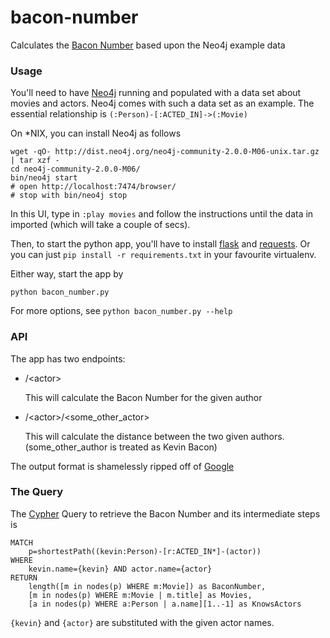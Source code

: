 bacon-number
============

Calculates the [Bacon Number](http://en.wikipedia.org/wiki/Bacon_number#Bacon_numbers) based upon the Neo4j example data

### Usage ###

You'll need to have [Neo4j](http://www.neo4j.org/) running and populated with a data set about movies and actors.
Neo4j comes with such a data set as an example. The essential relationship is `(:Person)-[:ACTED_IN]->(:Movie)`

On *NIX, you can install Neo4j as follows

    wget -qO- http://dist.neo4j.org/neo4j-community-2.0.0-M06-unix.tar.gz | tar xzf -
    cd neo4j-community-2.0.0-M06/
    bin/neo4j start
    # open http://localhost:7474/browser/
    # stop with bin/neo4j stop

In this UI, type in `:play movies` and follow the instructions until the data in imported
(which will take a couple of secs).

Then, to start the python app, you'll have to install [flask](http://flask.pocoo.org/docs/installation/) and
[requests](http://www.python-requests.org/en/v2.0-0/user/install/#install).
Or you can just `pip install -r requirements.txt` in your favourite virtualenv.

Either way, start the app by

    python bacon_number.py

For more options, see `python bacon_number.py --help`

### API

The app has two endpoints:

- /\<actor>

  This will calculate the Bacon Number for the given author

- /\<actor>/\<some\_other\_actor>

  This will calculate the distance between the two given authors. (some\_other\_author is treated as Kevin Bacon)

The output format is shamelessly ripped off of [Google](https://www.google.com/#q=bacon+number+of+keanu+reeves)


### The Query

The [Cypher](http://www.neo4j.org/learn/cypher) Query to retrieve the Bacon Number and its intermediate steps is

	MATCH
		p=shortestPath((kevin:Person)-[r:ACTED_IN*]-(actor))
	WHERE
		kevin.name={kevin} AND actor.name={actor}
	RETURN
		length([m in nodes(p) WHERE m:Movie]) as BaconNumber,
		[m in nodes(p) WHERE m:Movie | m.title] as Movies,
		[a in nodes(p) WHERE a:Person | a.name][1..-1] as KnowsActors

`{kevin}` and `{actor}` are substituted with the given actor names.

